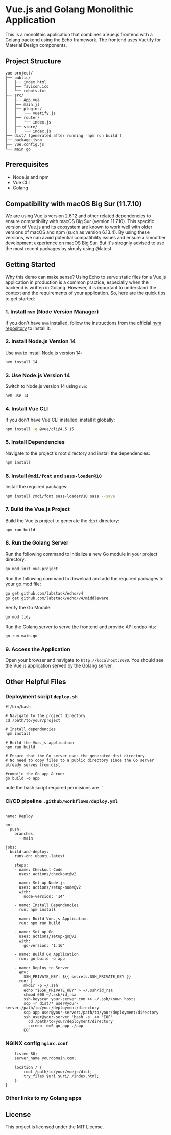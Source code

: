 # Vue.js and Golang Monolithic Application

This is a monolithic application that combines a Vue.js frontend with a Golang backend using the Echo framework. The frontend uses Vuetify for Material Design components.

## Project Structure

```
vue-project/
├── public/
│   ├── index.html
│   ├── favicon.ico
│   └── robots.txt
├── src/
│   ├── App.vue
│   ├── main.js
│   ├── plugins/
│   │   └── vuetify.js
│   ├── router/
│   │   └── index.js
│   ├── store/
│   │   └── index.js
├── dist/ (generated after running `npm run build`)
├── package.json
├── vue.config.js
└── main.go
```

## Prerequisites

- Node.js and npm
- Vue CLI
- Golang


## Compatibility with macOS Big Sur (11.7.10)

We are using Vue.js version 2.6.12 and other related dependencies to ensure compatibility with macOS Big Sur (version 11.7.10). This specific version of Vue.js and its ecosystem are known to work well with older versions of macOS and npm (such as version 6.13.4). By using these versions, we can avoid potential compatibility issues and ensure a smoother development experience on macOS Big Sur. But it's strognly advised to use the most recent packages by simply using @latest

## Getting Started

Why this demo can make sense? Using Echo to serve static files for a Vue.js application in production is a common practice, especially when the backend is written in Golang. However, it is important to understand the context and the requirements of your application. So, here are the quick tips to get started:

### 1. Install `nvm` (Node Version Manager)

If you don't have `nvm` installed, follow the instructions from the official [nvm repository](https://github.com/nvm-sh/nvm) to install it.

### 2. Install Node.js Version 14

Use `nvm` to install Node.js version 14:

```sh
nvm install 14
```

### 3. Use Node.js Version 14

Switch to Node.js version 14 using `nvm`:

```sh
nvm use 14
```

### 4. Install Vue CLI

If you don't have Vue CLI installed, install it globally:

```sh
npm install -g @vue/cli@4.5.15
```

### 5. Install Dependencies

Navigate to the project's root directory and install the dependencies:

```sh
npm install
```

### 6. Install `@mdi/font` and `sass-loader@10`

Install the required packages:

```sh
npm install @mdi/font sass-loader@10 sass --save
```

### 7. Build the Vue.js Project

Build the Vue.js project to generate the `dist` directory:

```sh
npm run build
```

### 8. Run the Golang Server

Run the following command to initialize a new Go module in your project directory:
```sh
go mod init vue-project
```

Run the following command to download and add the required packages to your go.mod file:
```sh
go get github.com/labstack/echo/v4
go get github.com/labstack/echo/v4/middleware
```

Verify the Go Module:
```sh
go mod tidy
```

Run the Golang server to serve the frontend and provide API endpoints:

```sh
go run main.go
```

### 9. Access the Application

Open your browser and navigate to `http://localhost:8080`. You should see the Vue.js application served by the Golang server.

## Other Helpful Files

### Deployment script `deploy.sh`

``` 
#!/bin/bash

# Navigate to the project directory
cd /path/to/your/project

# Install dependencies
npm install

# Build the Vue.js application
npm run build

# Ensure that the Go server uses the generated dist directory
# No need to copy files to a public directory since the Go server already serves from dist

#compile the Go app & run: 
go build -o app

```

note the bash script required permisions are ``

### CI/CD pipeline `.github/workflows/deploy.yml`

``` 

name: Deploy

on:
  push:
    branches:
      - main

jobs:
  build-and-deploy:
    runs-on: ubuntu-latest

    steps:
    - name: Checkout Code
      uses: actions/checkout@v2

    - name: Set up Node.js
      uses: actions/setup-node@v2
      with:
        node-version: '14'

    - name: Install Dependencies
      run: npm install

    - name: Build Vue.js Application
      run: npm run build

    - name: Set up Go
      uses: actions/setup-go@v2
      with:
        go-version: '1.16'

    - name: Build Go Application
      run: go build -o app

    - name: Deploy to Server
      env:
        SSH_PRIVATE_KEY: ${{ secrets.SSH_PRIVATE_KEY }}
      run: |
        mkdir -p ~/.ssh
        echo "$SSH_PRIVATE_KEY" > ~/.ssh/id_rsa
        chmod 600 ~/.ssh/id_rsa
        ssh-keyscan your-server.com >> ~/.ssh/known_hosts
        scp -r dist/* user@your-server:/path/to/your/deployment/directory
        scp app user@your-server:/path/to/your/deployment/directory
        ssh user@your-server 'bash -s' << 'EOF'
          cd /path/to/your/deployment/directory
          screen -dmS go_app ./app
        EOF
```

### NGINX config `nginx.conf`

``` server {
    listen 80;
    server_name yourdomain.com;

    location / {
        root /path/to/your/vuejs/dist;
        try_files $uri $uri/ /index.html;
    }
}
```

### Other links to my Golang apps



## License

This project is licensed under the MIT License.